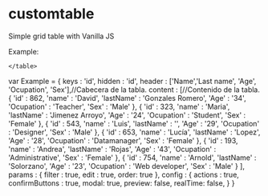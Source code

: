# customtable
Simple grid table with Vanilla JS

Example:
<div class='customTable'>
    <div id='toolsCustomTable'></div>
    <table id='customTable'>

    </table>
</div>

var Example = {
    keys : 'id',
    hidden : 'id',
	  header : ['Name','Last name', 'Age', 'Ocupation', 'Sex'],//Cabecera de la tabla.
	  content : [//Contenido de la tabla.
        {
            'id' : 862,
            'name' : 'David',
            'lastName' : 'Gonzales Romero',
            'Age' : '34',
            'Ocupation' : 'Teacher',
            'Sex' : 'Male'
		    },
		    {
            'id' : 323,
            'name' : 'Maria',
            'lastName' : 'Jimenez Arroyo',
            'Age' : '24',
            'Ocupation' : 'Student',
            'Sex' : 'Female'
        },
        {
                'id' : 543,
                'name' : 'Luis',
                'lastName' : '',
                'Age' : '29',
                'Ocupation' : 'Designer',
                'Sex' : 'Male'
        },
        {
                'id' : 653,
                'name' : 'Lucía',
                'lastName' : 'Lopez',
                'Age' : '28',
                'Ocupation' : 'Datamanager',
                'Sex' : 'Female'
        },
        {
                'id' : 193,
                'name' : 'Andrea',
                'lastName' : 'Rojas',
                'Age' : '43',
                'Ocupation' : 'Administrative',
                'Sex' : 'Female'
        },
        {
                'id' : 754,
                'name' : 'Arnold',
                'lastName' : 'Solorzano',
                'Age' : '23',
                'Ocupation' : 'Web developer',
                'Sex' : 'Male'
        }
    ],
    params : {
        filter : true,
        edit : true,
        order: true
    },
    config : {
        actions : true,
        confirmButtons : true,
        modal: true,
        preview: false,
        realTime: false,
    }
}
